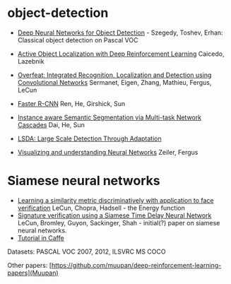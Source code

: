 # object-detection

*    [Deep Neural Networks for Object Detection](http://papers.nips.cc/paper/5207-deep-neural-networks-for-object-detection.pdf) - Szegedy, Toshev, Erhan: Classical object detection on Pascal VOC
*    [Active Object Localization with Deep Reinforcement Learning](http://web.engr.illinois.edu/~slazebni/publications/iccv15_active.pdf) Caicedo, Lazebnik
*    [Overfeat: Integrated Recognition, Localization and Detection
using Convolutional Networks](http://arxiv.org/pdf/1312.6229v4.pdf) Sermanet, Eigen, Zhang, Mathieu, Fergus, LeCun
*    [Faster R-CNN](http://arxiv.org/pdf/1506.01497v3.pdf) Ren, He, Girshick, Sun
*    [Instance aware Semantic Segmentation via Multi-task Network Cascades](http://arxiv.org/pdf/1512.04412.pdf) Dai, He, Sun

*    [LSDA: Large Scale Detection Through Adaptation](http://arxiv.org/pdf/1407.5035v3)

*    [Visualizing and understanding Neural Networks](https://www.cs.nyu.edu/~fergus/papers/zeilerECCV2014.pdf)  Zeiler, Fergus

# Siamese neural networks
*    [Learning a similarity metric discriminatively with application to face verification](http://yann.lecun.com/exdb/publis/pdf/chopra-05.pdf) LeCun, Chopra, Hadsell - the Energy function
*    [Signature verification using a Siamese Time Delay Neural Network](https://papers.nips.cc/paper/769-signature-verification-using-a-siamese-time-delay-neural-network.pdf) LeCun, Bromley, Guyon, Sackinger, Shah - initial(?) paper on siamese neural networks.
*    [Tutorial in Caffe](http://caffe.berkeleyvision.org/gathered/examples/siamese.html)


Datasets:
PASCAL VOC 2007, 2012, 
ILSVRC
MS COCO


Other papers:
[https://github.com/muupan/deep-reinforcement-learning-papers](Muupan)
